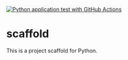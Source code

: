 [![Python application test with GitHub Actions](https://github.com/vigneshpr2021/scaffold/actions/workflows/main.yml/badge.svg)](https://github.com/vigneshpr2021/scaffold/actions/workflows/main.yml)

# scaffold
This is a project scaffold for Python.
